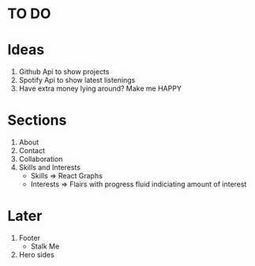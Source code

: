 # TO DO

# Ideas

1. Github Api to show projects
2. Spotify Api to show latest listenings
3. Have extra money lying around? Make me HAPPY

# Sections

1. About
2. Contact
3. Collaboration
4. Skills and Interests
   - Skills => React Graphs
   - Interests => Flairs with progress fluid indiciating amount of interest

# Later

1. Footer
   - Stalk Me
2. Hero sides

